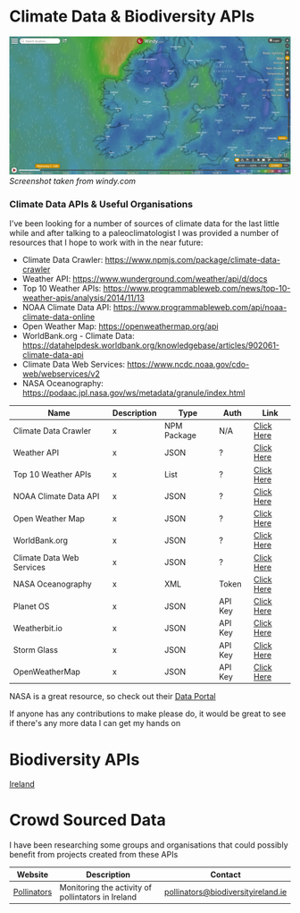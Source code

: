 # Climate Data & Biodiversity APIs
![](https://github.com/conorjohn/Climate-Data-APIs/blob/master/ireland-map.png)
_Screenshot taken from windy.com_

### Climate Data APIs & Useful Organisations
I've been looking for a number of sources of climate data for the last little while and after talking to a paleoclimatologist I was provided a number of resources that I hope to work with in the near future:

* Climate Data Crawler: https://www.npmjs.com/package/climate-data-crawler
* Weather API: https://www.wunderground.com/weather/api/d/docs
* Top 10 Weather APIs: https://www.programmableweb.com/news/top-10-weather-apis/analysis/2014/11/13
* NOAA Climate Data API: https://www.programmableweb.com/api/noaa-climate-data-online
* Open Weather Map: https://openweathermap.org/api
* WorldBank.org - Climate Data: https://datahelpdesk.worldbank.org/knowledgebase/articles/902061-climate-data-api
* Climate Data Web Services: https://www.ncdc.noaa.gov/cdo-web/webservices/v2
* NASA Oceanography: https://podaac.jpl.nasa.gov/ws/metadata/granule/index.html

Name | Description | Type | Auth | Link |
------------ | ------------- | ------------- | ------------- | ------------- |
Climate Data Crawler | x | NPM Package | N/A | [Click Here](https://www.npmjs.com/package/climate-data-crawler) |
Weather API | x | JSON | ? | [Click Here](https://www.wunderground.com/weather/api/d/docs) |
Top 10 Weather APIs | x | List | ? | [Click Here](https://www.programmableweb.com/news/top-10-weather-apis/analysis/2014/11/13)|
NOAA Climate Data API | x | JSON | ? | [Click Here](https://www.programmableweb.com/api/noaa-climate-data-online)|
Open Weather Map | x | JSON | ? | [Click Here](https://openweathermap.org/api)|
WorldBank.org | x | JSON | ? | [Click Here](https://datahelpdesk.worldbank.org/knowledgebase/articles/902061-climate-data-api)|
Climate Data Web Services | x | JSON | ? | [Click Here](https://www.ncdc.noaa.gov/cdo-web/webservices/v2)|
NASA Oceanography | x | XML | Token | [Click Here](https://podaac.jpl.nasa.gov/ws/metadata/granule/index.html)|
Planet OS | x | JSON | API Key | [Click Here](https://data.planetos.com/)|
Weatherbit.io | x | JSON | API Key | [Click Here](https://www.weatherbit.io/api)|
Storm Glass | x | JSON | API Key | [Click Here](https://stormglass.io/)|
OpenWeatherMap | x | JSON | API Key | [Click Here](https://openweathermap.org/api)|

NASA is a great resource, so check out their [Data Portal](https://data.nasa.gov/)

If anyone has any contributions to make please do, it would be great to see if there's any more data I can get my hands on 

# Biodiversity APIs 
[Ireland](https://data.gov.ie/dataset?api=false&organization=national-biodiversity-data-centre)

# Crowd Sourced Data
I have been researching some groups and organisations that could possibly benefit from projects created from these APIs

Website | Description | Contact |
------------ | ------------- | ------------- |
[Pollinators](https://pollinators.ie/) | Monitoring the activity of pollintators in Ireland | [pollinators@biodiversityireland.ie](pollinators@biodiversityireland.ie)
